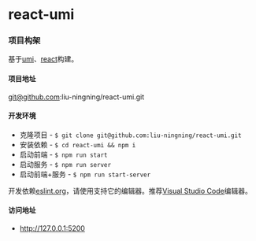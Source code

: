 # react-umi

### 项目构架

基于[umi](https://umijs.org/zh-CN)、[react](https://reactjs.org)构建。

#### 项目地址

git@github.com:liu-ningning/react-umi.git

#### 开发环境

  + 克隆项目 - `$ git clone git@github.com:liu-ningning/react-umi.git`
  + 安装依赖 - `$ cd react-umi && npm i`
  + 启动前端 - `$ npm run start`
  + 启动服务 - `$ npm run server`
  + 启动前端+服务 - `$ npm run start-server`


开发依赖[eslint.org](https://eslint.org)，请使用支持它的编辑器。推荐[Visual Studio Code](https://code.visualstudio.com)编辑器。

#### 访问地址

  + http://127.0.0.1:5200

